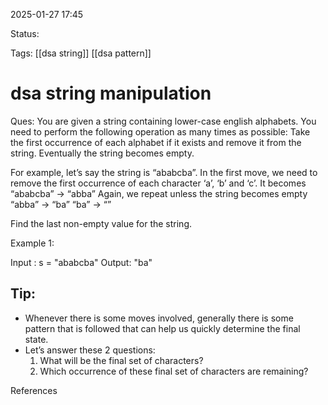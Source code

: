 
2025-01-27 17:45

Status:

Tags: [[dsa string]] [[dsa pattern]]


# dsa string manipulation

Ques: You are given a string containing lower-case english alphabets. You need to perform the following operation as many times as possible:
Take the first occurrence of each alphabet if it exists and remove it from the string. Eventually the string becomes empty.

For example, let’s say the string is “ababcba”.
In the first move, we need to remove the first occurrence of each character ‘a’, ‘b’ and ‘c’. It becomes 
“ababcba” → “abba”
Again, we repeat unless the string becomes empty
“abba” → “ba”
“ba” → “”

Find the last non-empty value for the string.

Example 1:

Input : s = "ababcba"
Output: "ba"

## Tip: 
-  Whenever there is some moves involved, generally there is some pattern that is followed that can help us quickly determine the final state.
- Let’s answer these 2 questions:
    1. What will be the final set of characters?
    2. Which occurrence of these final set of characters are remaining?


References

